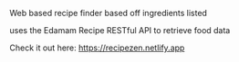 Web based recipe finder based off ingredients listed

uses the Edamam Recipe RESTful API to retrieve food data

Check it out here: https://recipezen.netlify.app
